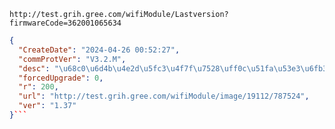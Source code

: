 `http://test.grih.gree.com/wifiModule/Lastversion?firmwareCode=362001065634`

```json
{
  "CreateDate": "2024-04-26 00:52:27",
  "commProtVer": "V3.2.M",
  "desc": "\u68c0\u6d4b\u4e2d\u5fc3\u4f7f\u7528\uff0c\u51fa\u53e3\u6fb3\u6d32\u7a7a\u6c14\u80fd\u70ed\u6c34\u5668ota\u5230\u6b63\u5f0f\u7248\u672c",
  "forcedUpgrade": 0,
  "r": 200,
  "url": "http://test.grih.gree.com/wifiModule/image/19112/787524",
  "ver": "1.37"
}```